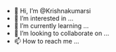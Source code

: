 - 👋 Hi, I’m @Krishnakumarsi
- 👀 I’m interested in ...
- 🌱 I’m currently learning ...
- 💞️ I’m looking to collaborate on ...
- 📫 How to reach me ...

<!---
Krishnakumarsi/Krishnakumarsi is a ✨ special ✨ repository because its `README.md` (this file) appears on your GitHub profile.
You can click the Preview link to take a look at your changes.
--->
